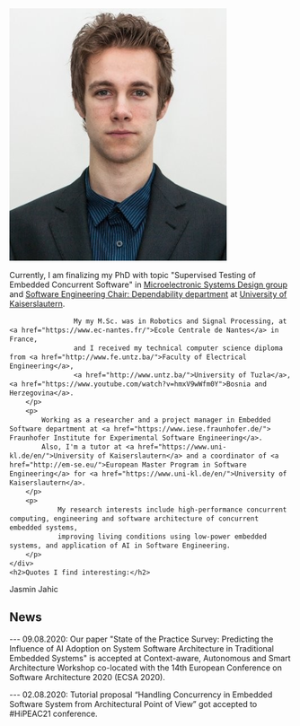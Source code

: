 <div id="bio_wrapper">
    <div id="bio_photo">
        <img src="img/JasminJahicProfile.png" alt="Jasmin Jahic profile photo" title="me"/>        
    </div>
    <div id="bio_basic_info">
        <p> Currently, I am finalizing my PhD with topic "Supervised Testing of Embedded Concurrent Software" in 
                    <a href="https://ems.eit.uni-kl.de/en/staff/jasmin-jahic/">Microelectronic Systems Design group</a> 
                    and <a href="http://agse3.informatik.uni-kl.de/"> Software Engineering Chair: Dependability department</a> at 
                    <a href="https://www.uni-kl.de/en/">University of Kaiserslautern</a>.

                    My my M.Sc. was in Robotics and Signal Processing, at <a href="https://www.ec-nantes.fr/">Ecole Centrale de Nantes</a> in France, 
                    and I received my technical computer science diploma from <a href="http://www.fe.untz.ba/">Faculty of Electrical Engineering</a>, 
                    <a href="http://www.untz.ba/">University of Tuzla</a>, <a href="https://www.youtube.com/watch?v=hmxV9wWfm0Y">Bosnia and Herzegovina</a>.
        </p>
        <p>
            Working as a researcher and a project manager in Embedded Software department at <a href="https://www.iese.fraunhofer.de/"> Fraunhofer Institute for Experimental Software Engineering</a>. 
            Also, I'm a tutor at <a href="https://www.uni-kl.de/en/">University of Kaiserslautern</a> and a coordinator of <a href="http://em-se.eu/">European Master Program in Software Engineering</a> for <a href="https://www.uni-kl.de/en/">University of Kaiserslautern</a>.
        </p>  
        <p>
                My research interests include high-performance concurrent computing, engineering and software architecture of concurrent embedded systems, 
                improving living conditions using low-power embedded systems, and application of AI in Software Engineering.
        </p>      
    </div>
    <h2>Quotes I find interesting:</h2>
</div>



<p>Jasmin Jahic</p>





## News
--- 09.08.2020: Our paper "State of the Practice Survey: Predicting the Influence of AI Adoption on System Software Architecture in Traditional Embedded Systems" is accepted at Context-aware, Autonomous and Smart Architecture Workshop co-located with the 14th European Conference on Software Architecture 2020 (ECSA 2020).

--- 02.08.2020: Tutorial proposal “Handling Concurrency in Embedded Software System from Architectural Point of View” got accepted to #HiPEAC21 conference.
